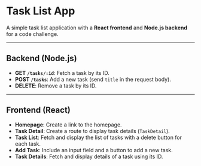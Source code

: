 # Task List App

A simple task list application with a **React frontend** and **Node.js backend** for a code challenge.

---

## **Backend (Node.js)**

- **GET `/tasks/:id`**: Fetch a task by its ID.
- **POST `/tasks`**: Add a new task (send `title` in the request body).
- **DELETE**: Remove a task by its ID.

---

## **Frontend (React)**

- **Homepage**: Create a link to the homepage.
- **Task Detail**: Create a route to display task details (`TaskDetail`).
- **Task List**: Fetch and display the list of tasks with a delete button for each task.
- **Add Task**: Include an input field and a button to add a new task.
- **Task Details**: Fetch and display details of a task using its ID.